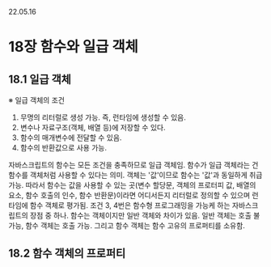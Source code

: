 22.05.16

# 18장 함수와 일급 객체

## 18.1 일급 객체

※ 일급 객체의 조건

1. 무명의 리터럴로 생성 가능. 즉, 런타임에 생성할 수 있음.
2. 변수나 자료구조(객체, 배열 등)에 저장할 수 있다.
3. 함수의 매개변수에 전달할 수 있음.
4. 함수의 반환값으로 사용 가능.

자바스크립트의 함수는 모든 조건을 충족하므로 일급 객체임. 함수가 일급 객체라는 건 함수를 객체처럼 사용할 수 있다는 의미. 객체는 '값'이므로 함수는 '값'과 동일하게 취급 가능. 따라서 함수는 값을 사용할 수 있는 곳(변수 할당문, 객체의 프로터피 값, 배열의 요소, 함수 호출의 인수, 함수 반환문)이라면 어디서든지 리터럴로 정의할 수 있으며 런타임에 함수 객체로 평가됨. 조건 3, 4번은 함수형 프로그래밍을 가능케 하는 자바스크립트의 장점 중 하나. 함수는 객체이지만 일반 객체와 차이가 있음. 일반 객체는 호출 불가능, 함수 객체는 호출 가능. 그리고 함수 객체는 함수 고유의 프로퍼티를 소유함.

## 18.2 함수 객체의 프로퍼티

